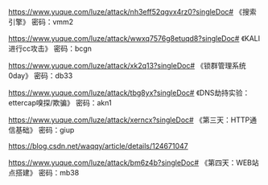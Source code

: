 https://www.yuque.com/luze/attack/nh3eff52qgvx4rz0?singleDoc# 《搜索引擎》 密码：vmm2

https://www.yuque.com/luze/attack/wwxq7576g8etuqd8?singleDoc# 《KALI进行cc攻击》 密码：bcgn

https://www.yuque.com/luze/attack/xk2q13?singleDoc# 《锁群管理系统0day》 密码：db33

https://www.yuque.com/luze/attack/tbg8yx?singleDoc# 《DNS劫持实验：ettercap嗅探/欺骗》 密码：akn1


https://www.yuque.com/luze/attack/xerncx?singleDoc# 《第三天：HTTP通信基础》 密码：giup

https://blog.csdn.net/waqqy/article/details/124671047

https://www.yuque.com/luze/attack/bm6z4b?singleDoc# 《第四天：WEB站点搭建》 密码：mb38
